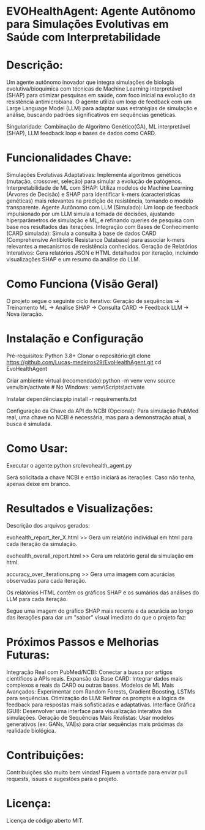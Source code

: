 # EVOHealthAgent: Agente Autônomo para Simulações Evolutivas em Saúde com Interpretabilidade

# Descrição:

Um agente autônomo inovador que integra simulações de biologia evolutiva/bioquímica com técnicas de Machine Learning interpretável (SHAP) para otimizar pesquisas em saúde, com foco inicial na evolução da resistência antimicrobiana. O agente utiliza um loop de feedback com um Large Language Model (LLM) para adaptar suas estratégias de simulação e análise, buscando padrões significativos em sequências genéticas.

Singularidade: Combinação de Algoritmo Genético(GA), ML interpretável (SHAP), LLM feedback loop e bases de dados como CARD.

# Funcionalidades Chave:

Simulações Evolutivas Adaptativas: Implementa algoritmos genéticos (mutação, crossover, seleção) para simular a evolução de patógenos.
Interpretabilidade de ML com SHAP: Utiliza modelos de Machine Learning (Árvores de Decisão) e SHAP para identificar k-mers (características genéticas) mais relevantes na predição de resistência, tornando o modelo transparente.
Agente Autônomo com LLM (Simulado): Um loop de feedback impulsionado por um LLM simula a tomada de decisões, ajustando hiperparâmetros de simulação e ML, e refinando queries de pesquisa com base nos resultados das iterações.
Integração com Bases de Conhecimento (CARD simulada): Simula a consulta à base de dados CARD (Comprehensive Antibiotic Resistance Database) para associar k-mers relevantes a mecanismos de resistência conhecidos.
Geração de Relatórios Interativos: Gera relatórios JSON e HTML detalhados por iteração, incluindo visualizações SHAP e um resumo da análise do LLM.

# Como Funciona (Visão Geral)

O projeto segue o seguinte ciclo iterativo: Geração de sequências -> Treinamento ML -> Análise SHAP -> Consulta CARD -> Feedback LLM -> Nova iteração.

# Instalação e Configuração

Pré-requisitos: Python 3.8+
Clonar o repositório:git clone https://github.com/Lucas-medeiros29/EvoHealthAgent.git
cd EvoHealthAgent

Criar ambiente virtual (recomendado):python -m venv venv
source venv/bin/activate  # No Windows: venv\Scripts\activate

Instalar dependências:pip install -r requirements.txt

Configuração da Chave da API do NCBI (Opcional):
Para simulação PubMed real, uma chave no NCBI é necessária, mas para a demonstração atual, a busca é simulada.


# Como Usar:

Executar o agente:python src/evohealth_agent.py

Será solicitada a chave NCBI e então iniciará as iterações. Caso não tenha, apenas deixe em branco.

# Resultados e Visualizações:

Descrição dos arquivos gerados:

evohealth_report_iter_X.html >> Gera um relatório individual em html para cada iteração da simulação.

evohealth_overall_report.html >> Gera um relatório geral da simulação em html.

accuracy_over_iterations.png >> Gera uma imagem com acurácias observadas para cada iteração.


Os relatórios HTML contêm os gráficos SHAP e os sumários das análises do LLM para cada iteração.

Segue uma imagem do gráfico SHAP mais recente e da acurácia ao longo das iterações para dar um "sabor" visual imediato do que o projeto faz:


# Próximos Passos e Melhorias Futuras:

Integração Real com PubMed/NCBI: Conectar a busca por artigos científicos a APIs reais.
Expansão da Base CARD: Integrar dados mais complexos e reais da CARD ou outras bases.
Modelos de ML Mais Avançados: Experimentar com Random Forests, Gradient Boosting, LSTMs para sequências.
Otimização do LLM: Refinar os prompts e a lógica de feedback para respostas mais sofisticadas e adaptativas.
Interface Gráfica (GUI): Desenvolver uma interface para visualização interativa das simulações.
Geração de Sequências Mais Realistas: Usar modelos generativos (ex: GANs, VAEs) para criar sequências mais próximas da realidade biológica.

# Contribuições:

Contribuições são muito bem vindas! Fiquem a vontade para enviar pull requests, issues e sugestões para o projeto.

# Licença:

Licença de código aberto MIT.
